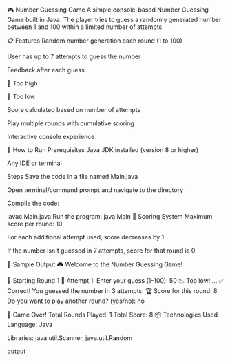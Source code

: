 🎮 Number Guessing Game
A simple console-based Number Guessing Game built in Java. The player tries to guess a randomly generated number between 1 and 100 within a limited number of attempts.

📋 Features
Random number generation each round (1 to 100)

User has up to 7 attempts to guess the number

Feedback after each guess:

🔼 Too high

🔽 Too low

Score calculated based on number of attempts

Play multiple rounds with cumulative scoring

Interactive console experience

🚀 How to Run
Prerequisites
Java JDK installed (version 8 or higher)

Any IDE or terminal

Steps
Save the code in a file named Main.java

Open terminal/command prompt and navigate to the directory

Compile the code:

javac Main.java
Run the program:
java Main
🧮 Scoring System
Maximum score per round: 10

For each additional attempt used, score decreases by 1

If the number isn't guessed in 7 attempts, score for that round is 0

📝 Sample Output
🎮 Welcome to the Number Guessing Game!

🔁 Starting Round 1
🔢 Attempt 1: Enter your guess (1-100): 50
📉 Too low!
...
✅ Correct! You guessed the number in 3 attempts.
🏆 Score for this round: 8
Do you want to play another round? (yes/no): no

🎉 Game Over!
Total Rounds Played: 1
Total Score: 8
📦 Technologies Used
Language: Java

Libraries: java.util.Scanner, java.util.Random

[output](1.png)
